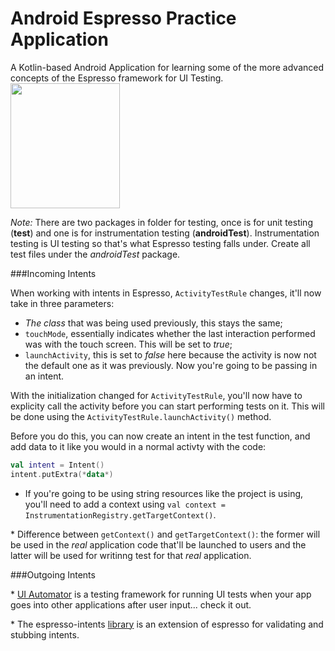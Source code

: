 <h1>Android Espresso Practice Application</h1> 

A Kotlin-based Android Application for learning some of the more advanced concepts of the Espresso framework for UI Testing.
<br>
<img src="https://camo.githubusercontent.com/737e7380383ffcd2f3b9bf55c678f3b368feb730/68747470733a2f2f6c68352e676f6f676c6575736572636f6e74656e742e636f6d2f2d453259504c6c56416c30552f564a556350726756432d492f414141414141414147464d2f416b715a6e354e387272632f773839302d68313030392f657370726573736f5f6c6f636b75702e706e67" height="200" width="175" />
<br>

_Note:_ There are two packages in folder for testing, once is for unit testing (**test**) and one is for instrumentation testing (**androidTest**). Instrumentation testing is UI testing so that's what Espresso testing falls under. Create all test files under the *androidTest* package.

###Incoming Intents

When working with intents in Espresso, `ActivityTestRule` changes, it'll now take in three parameters:
 - _The class_ that was being used previously, this stays the same;
 - `touchMode`, essentially indicates whether the last interaction performed was with the touch screen. This will be set to _true_;
 - `launchActivity`, this is set to _false_ here because the activity is now not the default one as it was previously. Now you're going to be passing in an intent.

With the initialization changed for `ActivityTestRule`, you'll now have to explicity call the activity before you can start performing tests on it. This will be done using the `ActivityTestRule.launchActivity()` method.

Before you do this, you can now create an intent in the test function, and add data to it like you would in a normal activty with the code:
```kotlin
val intent = Intent()
intent.putExtra(*data*)
```

 - If you're going to be using string resources like the project is using, you'll need to add a context using `val context = InstrumentationRegistry.getTargetContext()`. <br>
 
 \* Difference between `getContext()` and `getTargetContext()`: the former will be used in the *real* application code that'll be launched to users and the latter will be used for writinng test for that _real_ application.

 ###Outgoing Intents

\* [UI Automator](https://developer.android.com/training/testing/ui-automator) is a testing framework for running UI tests when your app goes into other applications after user input... check it out.

\* The espresso-intents [library](https://developer.android.com/training/testing/espresso/intents) is an extension of espresso for validating and stubbing intents.